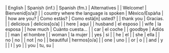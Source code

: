 | English | Spanish (inf.) | Spanish (fm.) | Alternatives |
| Welcome! | Bienvenid[o/a]! |
| country where the language is spoken | Mèxico/Espàña |
| how are you? | Como estàs? | Como està[n] usted? |
| thank you | Gracias. |
| delicious | delicios[o/a] |
| here | aqui |
| husband | el esposo |
| wife | la esposa |
| how much | Cuànto cuesta... |
| car | el coche |
| goodbye | Adiós |
| man | el hombre |
| woman | la mujer |
| yes | si |
| he | el |
| she | ella |
| no | no |
| not | no |
| beautiful | hermos[o/a] |
| one | uno |
| or | o |
| and | y |
| I | yo |
| you | tu, su |
